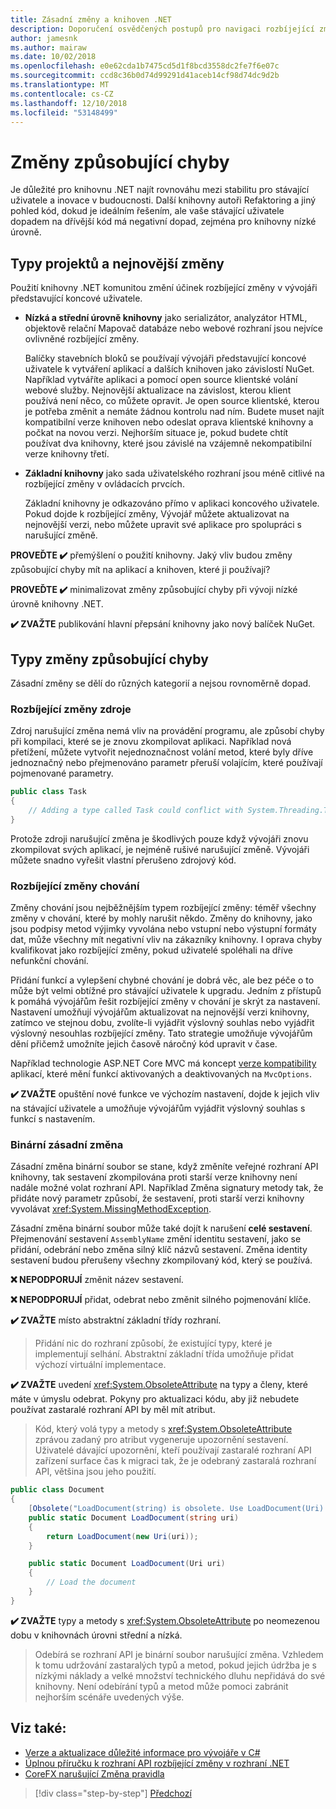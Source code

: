```yaml
---
title: Zásadní změny a knihoven .NET
description: Doporučení osvědčených postupů pro navigaci rozbíjející změny v při vytváření knihovny .NET.
author: jamesnk
ms.author: mairaw
ms.date: 10/02/2018
ms.openlocfilehash: e0e62cda1b7475cd5d1f8bcd3558dc2fe7f6e07c
ms.sourcegitcommit: ccd8c36b0d74d99291d41aceb14cf98d74dc9d2b
ms.translationtype: MT
ms.contentlocale: cs-CZ
ms.lasthandoff: 12/10/2018
ms.locfileid: "53148499"
---
```

# <a name="breaking-changes"></a>Změny způsobující chyby

Je důležité pro knihovnu .NET najít rovnováhu mezi stabilitu pro stávající uživatele a inovace v budoucnosti. Další knihovny autoři Refaktoring a jiný pohled kód, dokud je ideálním řešením, ale vaše stávající uživatele dopadem na dřívější kód má negativní dopad, zejména pro knihovny nízké úrovně.

## <a name="project-types-and-breaking-changes"></a>Typy projektů a nejnovější změny

Použití knihovny .NET komunitou změní účinek rozbíjející změny v vývojáři představující koncové uživatele.

* **Nízká a střední úrovně knihovny** jako serializátor, analyzátor HTML, objektově relační Mapovač databáze nebo webové rozhraní jsou nejvíce ovlivněné rozbíjející změny.

  Balíčky stavebních bloků se používají vývojáři představující koncové uživatele k vytváření aplikací a dalších knihoven jako závislostí NuGet. Například vytváříte aplikaci a pomocí open source klientské volání webové služby. Nejnovější aktualizace na závislost, kterou klient používá není něco, co můžete opravit. Je open source klientské, kterou je potřeba změnit a nemáte žádnou kontrolu nad ním. Budete muset najít kompatibilní verze knihoven nebo odeslat oprava klientské knihovny a počkat na novou verzi. Nejhorším situace je, pokud budete chtít používat dva knihovny, které jsou závislé na vzájemně nekompatibilní verze knihovny třetí.

* **Základní knihovny** jako sada uživatelského rozhraní jsou méně citlivé na rozbíjející změny v ovládacích prvcích.

  Základní knihovny je odkazováno přímo v aplikaci koncového uživatele. Pokud dojde k rozbíjející změny, Vývojář můžete aktualizovat na nejnovější verzi, nebo můžete upravit své aplikace pro spolupráci s narušující změně.

**PROVEĎTE ✔️** přemýšlení o použití knihovny. Jaký vliv budou změny způsobující chyby mít na aplikací a knihoven, které ji používají?

**PROVEĎTE ✔️** minimalizovat změny způsobující chyby při vývoji nízké úrovně knihovny .NET.

**✔️ ZVAŽTE** publikování hlavní přepsání knihovny jako nový balíček NuGet.

## <a name="types-of-breaking-changes"></a>Typy změny způsobující chyby

Zásadní změny se dělí do různých kategorií a nejsou rovnoměrně dopad.

### <a name="source-breaking-change"></a>Rozbíjející změny zdroje

Zdroj narušující změna nemá vliv na provádění programu, ale způsobí chyby při kompilaci, které se je znovu zkompilovat aplikaci. Například nová přetížení, můžete vytvořit nejednoznačnost volání metod, které byly dříve jednoznačný nebo přejmenováno parametr přeruší volajícím, které používají pojmenované parametry.

```csharp
public class Task
{
    // Adding a type called Task could conflict with System.Threading.Tasks.Task at compilation
}
```

Protože zdroji narušující změna je škodlivých pouze když vývojáři znovu zkompilovat svých aplikací, je nejméně rušivé narušující změně. Vývojáři můžete snadno vyřešit vlastní přerušeno zdrojový kód.

### <a name="behavior-breaking-change"></a>Rozbíjející změny chování

Změny chování jsou nejběžnějším typem rozbíjející změny: téměř všechny změny v chování, které by mohly narušit někdo. Změny do knihovny, jako jsou podpisy metod výjimky vyvolána nebo vstupní nebo výstupní formáty dat, může všechny mít negativní vliv na zákazníky knihovny. I oprava chyby kvalifikovat jako rozbíjející změny, pokud uživatelé spoléhali na dříve nefunkční chování.

Přidání funkcí a vylepšení chybné chování je dobrá věc, ale bez péče o to může být velmi obtížné pro stávající uživatele k upgradu. Jedním z přístupů k pomáhá vývojářům řešit rozbíjející změny v chování je skrýt za nastavení. Nastavení umožňují vývojářům aktualizovat na nejnovější verzi knihovny, zatímco ve stejnou dobu, zvolíte-li vyjádřit výslovný souhlas nebo vyjádřit výslovný nesouhlas rozbíjející změny. Tato strategie umožňuje vývojářům dění přičemž umožníte jejich časově náročný kód upravit v čase.

Například technologie ASP.NET Core MVC má koncept [verze kompatibility](/aspnet/core/mvc/compatibility-version) aplikací, které mění funkcí aktivovaných a deaktivovaných na `MvcOptions`.

**✔️ ZVAŽTE** opuštění nové funkce ve výchozím nastavení, dojde k jejich vliv na stávající uživatele a umožňuje vývojářům vyjádřit výslovný souhlas s funkcí s nastavením.

### <a name="binary-breaking-change"></a>Binární zásadní změna

Zásadní změna binární soubor se stane, když změníte veřejné rozhraní API knihovny, tak sestavení zkompilována proti starší verze knihovny není nadále možné volat rozhraní API. Například Změna signatury metody tak, že přidáte nový parametr způsobí, že sestavení, proti starší verzi knihovny vyvolávat <xref:System.MissingMethodException>.

Zásadní změna binární soubor může také dojít k narušení **celé sestavení**. Přejmenování sestavení `AssemblyName` změní identitu sestavení, jako se přidání, odebrání nebo změna silný klíč názvů sestavení. Změna identity sestavení budou přerušeny všechny zkompilovaný kód, který se používá.

**❌ NEPODPORUJÍ** změnit název sestavení.

**❌ NEPODPORUJÍ** přidat, odebrat nebo změnit silného pojmenování klíče.

**✔️ ZVAŽTE** místo abstraktní základní třídy rozhraní.

> Přidání nic do rozhraní způsobí, že existující typy, které je implementují selhání. Abstraktní základní třída umožňuje přidat výchozí virtuální implementace.

**✔️ ZVAŽTE** uvedení <xref:System.ObsoleteAttribute> na typy a členy, které máte v úmyslu odebrat. Pokyny pro aktualizaci kódu, aby již nebudete používat zastaralé rozhraní API by měl mít atribut.

> Kód, který volá typy a metody s <xref:System.ObsoleteAttribute> zprávou zadaný pro atribut vygeneruje upozornění sestavení. Uživatelé dávající upozornění, kteří používají zastaralé rozhraní API zařízení surface čas k migraci tak, že je odebraný zastaralá rozhraní API, většina jsou jeho použití.

```csharp
public class Document
{
    [Obsolete("LoadDocument(string) is obsolete. Use LoadDocument(Uri) instead.")]
    public static Document LoadDocument(string uri)
    {
        return LoadDocument(new Uri(uri));
    }

    public static Document LoadDocument(Uri uri)
    {
        // Load the document
    }
}
```

**✔️ ZVAŽTE** typy a metody s <xref:System.ObsoleteAttribute> po neomezenou dobu v knihovnách úrovni střední a nízká.

> Odebírá se rozhraní API je binární soubor narušující změna. Vzhledem k tomu udržování zastaralých typů a metod, pokud jejich údržba je s nízkými náklady a velké množství technického dluhu nepřidává do své knihovny. Není odebírání typů a metod může pomoci zabránit nejhorším scénáře uvedených výše.

## <a name="see-also"></a>Viz také:

* [Verze a aktualizace důležité informace pro vývojáře v C#](../../csharp/whats-new/version-update-considerations.md)
* [Úplnou příručku k rozhraní API rozbíjející změny v rozhraní .NET](https://stackoverflow.com/questions/1456785/a-definitive-guide-to-api-breaking-changes-in-net)
* [CoreFX narušující Změna pravidla](https://github.com/dotnet/corefx/blob/master/Documentation/coding-guidelines/breaking-change-rules.md)

>[!div class="step-by-step"]
>[Předchozí](versioning.md)